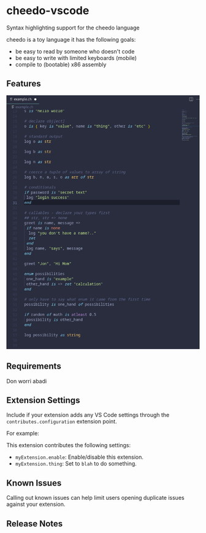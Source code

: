 # cheedo-vscode
Syntax highlighting support for the cheedo language

cheedo is a toy language
it has the following goals:
- be easy to read by someone who doesn't code
- be easy to write with limited keyboards (mobile)
- compile to (bootable) x86 assembly

## Features

![example.png](./example.png)

## Requirements
Don worri abadi

## Extension Settings

Include if your extension adds any VS Code settings through the `contributes.configuration` extension point.

For example:

This extension contributes the following settings:

* `myExtension.enable`: Enable/disable this extension.
* `myExtension.thing`: Set to `blah` to do something.

## Known Issues

Calling out known issues can help limit users opening duplicate issues against your extension.

## Release Notes
